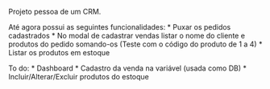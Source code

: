 Projeto pessoa de um CRM. 

Até agora possui as seguintes funcionalidades: 
    * Puxar os pedidos cadastrados 
    * No modal de cadastrar vendas listar o nome do cliente e produtos do pedido somando-os (Teste com
    o código do produto de 1 a 4)
    * Listar os produtos em estoque


To do:
    * Dashboard
    * Cadastro da venda na variável (usada como DB)
    * Incluir/Alterar/Excluir produtos do estoque
